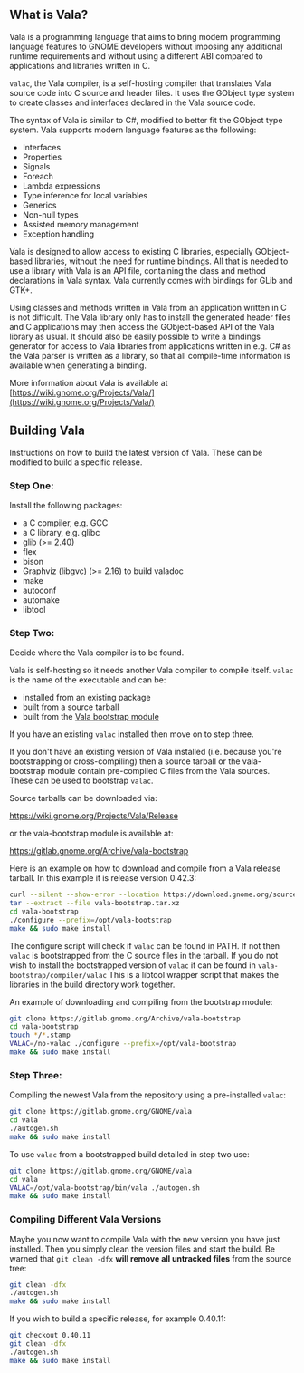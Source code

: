## What is Vala?
Vala is a programming language that aims to bring modern programming
language features to GNOME developers without imposing any additional
runtime requirements and without using a different ABI compared to
applications and libraries written in C.

`valac`, the Vala compiler, is a self-hosting compiler that translates
Vala source code into C source and header files. It uses the GObject
type system to create classes and interfaces declared in the Vala source
code.

The syntax of Vala is similar to C#, modified to better fit the GObject
type system. Vala supports modern language features as the following:

 * Interfaces
 * Properties
 * Signals
 * Foreach
 * Lambda expressions
 * Type inference for local variables
 * Generics
 * Non-null types
 * Assisted memory management
 * Exception handling

Vala is designed to allow access to existing C libraries, especially
GObject-based libraries, without the need for runtime bindings. All that
is needed to use a library with Vala is an API file, containing the class
and method declarations in Vala syntax. Vala currently comes with
bindings for GLib and GTK+.

Using classes and methods written in Vala from an application written in
C is not difficult. The Vala library only has to install the generated
header files and C applications may then access the GObject-based API of
the Vala library as usual. It should also be easily possible to write a
bindings generator for access to Vala libraries from applications
written in e.g. C# as the Vala parser is written as a library, so that
all compile-time information is available when generating a binding.

More information about Vala is available at [https://wiki.gnome.org/Projects/Vala/](https://wiki.gnome.org/Projects/Vala/)


## Building Vala
Instructions on how to build the latest version of Vala.
These can be modified to build a specific release.

### Step One:
Install the following packages:

 * a C compiler, e.g. GCC
 * a C library, e.g. glibc
 * glib (>= 2.40)
 * flex
 * bison
 * Graphviz (libgvc) (>= 2.16) to build valadoc
 * make
 * autoconf
 * automake
 * libtool


### Step Two:
Decide where the Vala compiler is to be found.

Vala is self-hosting so it needs another Vala compiler to compile
itself.  `valac` is the name of the executable and can be:

 * installed from an existing package
 * built from a source tarball
 * built from the [Vala bootstrap module](https://gitlab.gnome.org/Archive/vala-bootstrap)

If you have an existing `valac` installed then move on to step three.

If you don't have an existing version of Vala installed (i.e. because you're
bootstrapping or cross-compiling) then a source tarball or the vala-bootstrap
module contain pre-compiled C files from the Vala sources. These can be used
to bootstrap `valac`.

Source tarballs can be downloaded via:

https://wiki.gnome.org/Projects/Vala/Release

or the vala-bootstrap module is available at:

https://gitlab.gnome.org/Archive/vala-bootstrap


Here is an example on how to download and compile from a Vala release tarball.
In this example it is release version 0.42.3:

```sh
curl --silent --show-error --location https://download.gnome.org/sources/vala/0.42/vala-0.42.3.tar.xz --output vala-bootstrap.tar.xz
tar --extract --file vala-bootstrap.tar.xz
cd vala-bootstrap
./configure --prefix=/opt/vala-bootstrap
make && sudo make install
```

The configure script will check if `valac` can be found in PATH. If not then
`valac` is bootstrapped from the C source files in the tarball.
If you do not wish to install the bootstrapped version of `valac` it can be
found in `vala-bootstrap/compiler/valac` This is a libtool wrapper script
that makes the libraries in the build directory work together.


An example of downloading and compiling from the bootstrap module:

```sh
git clone https://gitlab.gnome.org/Archive/vala-bootstrap
cd vala-bootstrap
touch */*.stamp
VALAC=/no-valac ./configure --prefix=/opt/vala-bootstrap
make && sudo make install
```

### Step Three:
Compiling the newest Vala from the repository using a pre-installed `valac`:

```sh
git clone https://gitlab.gnome.org/GNOME/vala
cd vala
./autogen.sh
make && sudo make install
```

To use `valac` from a bootstrapped build detailed in step two use:

```sh
git clone https://gitlab.gnome.org/GNOME/vala
cd vala
VALAC=/opt/vala-bootstrap/bin/vala ./autogen.sh
make && sudo make install
```

### Compiling Different Vala Versions
Maybe you now want to compile Vala with the new version you have just installed.
Then you simply clean the version files and start the build. Be warned that
`git clean -dfx` **will remove all untracked files** from the source tree:

```sh
git clean -dfx
./autogen.sh
make && sudo make install
```

If you wish to build a specific release, for example 0.40.11:

```sh
git checkout 0.40.11
git clean -dfx
./autogen.sh
make && sudo make install
```
